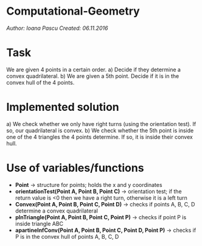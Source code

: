 # Computational-Geometry

*Author: Ioana Pascu
Created: 06.11.2016*

Task
====

We are given 4 points in a certain order.
a) Decide if they determine a convex quadrilateral.
b) We are given a 5th point. Decide if it is in the convex hull of the 4 points.


Implemented solution
====================

a) We check whether we only have right turns (using the orientation test). If so, our quadrilateral is convex.
b) We check whether the 5th point is inside one of the 4 triangles the 4 points determine. If so, it is inside their convex hull.


Use of variables/functions
==========================

- **Point** -> structure for points; holds the x and y coordinates
- **orientationTest(Point A, Point B, Point C)** -> orientation test; if the return value is <0 then we have a right turn, otherwise it is a left turn 
- **Convex(Point A, Point B, Point C, Point D)** -> checks if points A, B, C, D determine a convex quadrilateral
- **pInTriangle(Point A, Point B, Point C, Point P)** -> checks if point P is inside triangle ABC
- **apartineInfConv(Point A, Point B, Point C, Point D, Point P)** -> checks if P is in the convex hull of points A, B, C, D
